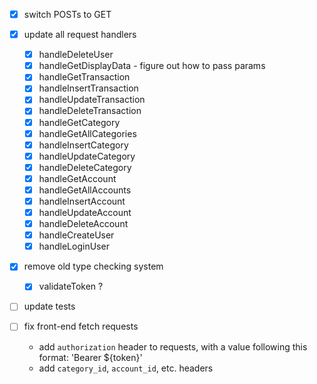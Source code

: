 -   [x] switch POSTs to GET
-   [x] update all request handlers

    -   [x] handleDeleteUser
    -   [x] handleGetDisplayData - figure out how to pass params
    -   [x] handleGetTransaction
    -   [x] handleInsertTransaction
    -   [x] handleUpdateTransaction
    -   [x] handleDeleteTransaction
    -   [x] handleGetCategory
    -   [x] handleGetAllCategories
    -   [x] handleInsertCategory
    -   [x] handleUpdateCategory
    -   [x] handleDeleteCategory
    -   [x] handleGetAccount
    -   [x] handleGetAllAccounts
    -   [x] handleInsertAccount
    -   [x] handleUpdateAccount
    -   [x] handleDeleteAccount
    -   [x] handleCreateUser
    -   [x] handleLoginUser

-   [x] remove old type checking system
    -   [x] validateToken ?
-   [ ] update tests

-   [ ] fix front-end fetch requests
    -   add `authorization` header to requests, with a value following this format: 'Bearer ${token}'
    -   add `category_id`, `account_id`, etc. headers
